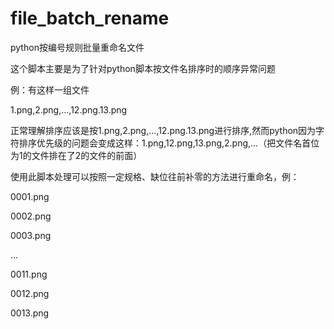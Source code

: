 # file_batch_rename
python按编号规则批量重命名文件


这个脚本主要是为了针对python脚本按文件名排序时的顺序异常问题

例：有这样一组文件

1.png,2.png,...,12.png.13.png

正常理解排序应该是按1.png,2.png,...,12.png.13.png进行排序,然而python因为字符排序优先级的问题会变成这样：1.png,12.png,13.png,2.png,...（把文件名首位为1的文件排在了2的文件的前面）

使用此脚本处理可以按照一定规格、缺位往前补零的方法进行重命名，例：

0001.png

0002.png

0003.png

...

0011.png

0012.png

0013.png
